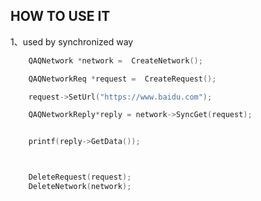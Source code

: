 
## HOW TO USE IT
1、used by synchronized way

```C++
	QAQNetwork *network =  CreateNetwork();

	QAQNetworkReq *request =  CreateRequest();

	request->SetUrl("https://www.baidu.com");

	QAQNetworkReply*reply = network->SyncGet(request);


	printf(reply->GetData());



	DeleteRequest(request);
	DeleteNetwork(network);
```

